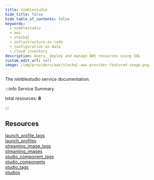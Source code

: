 ```yaml
---
title: nimblestudio
hide_title: false
hide_table_of_contents: false
keywords:
  - nimblestudio
  - aws
  - stackql
  - infrastructure-as-code
  - configuration-as-data
  - cloud inventory
description: Query, deploy and manage AWS resources using SQL
custom_edit_url: null
image: /img/providers/aws/stackql-aws-provider-featured-image.png
---
```


The nimblestudio service documentation.

:::info Service Summary

<div class="row">
<div class="providerDocColumn">
<span>total resources:&nbsp;<b>8</b></span><br />
</div>
</div>

:::

## Resources
<div class="row">
<div class="providerDocColumn">
<a href="/providers/aws/nimblestudio/launch_profile_tags/">launch_profile_tags</a><br />
<a href="/providers/aws/nimblestudio/launch_profiles/">launch_profiles</a><br />
<a href="/providers/aws/nimblestudio/streaming_image_tags/">streaming_image_tags</a><br />
<a href="/providers/aws/nimblestudio/streaming_images/">streaming_images</a>
</div>
<div class="providerDocColumn">
<a href="/providers/aws/nimblestudio/studio_component_tags/">studio_component_tags</a><br />
<a href="/providers/aws/nimblestudio/studio_components/">studio_components</a><br />
<a href="/providers/aws/nimblestudio/studio_tags/">studio_tags</a><br />
<a href="/providers/aws/nimblestudio/studios/">studios</a>
</div>
</div>